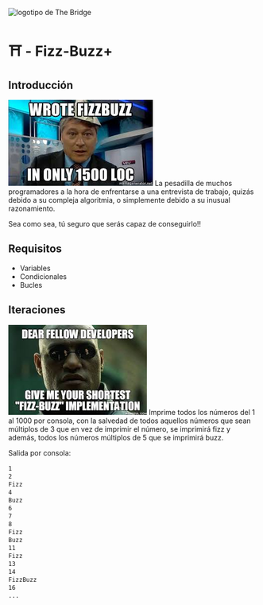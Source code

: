 ![logotipo de The Bridge](https://user-images.githubusercontent.com/27650532/77754601-e8365180-702b-11ea-8bed-5bc14a43f869.png "logotipo de The Bridge")

# :shinto_shrine: - Fizz-Buzz+ #

## Introducción ##
![He escrito fizzbuzz en 1500 líneas](fizzbuzz.png)
La pesadilla de muchos programadores a la hora de enfrentarse a una entrevista de trabajo, quizás debido a su compleja algoritmia, o simplemente debido a su inusual razonamiento. 

Sea como sea, tú seguro que serás capaz de conseguirlo!!

## Requisitos ##
- Variables
- Condicionales
- Bucles

## Iteraciones ##
![Dame un fizzbuzz en pocas líneas de código](giveMe.png)
Imprime todos los números del 1 al 1000 por consola, con la salvedad de todos aquellos números que sean múltiplos de 3 que en vez de imprimir el número, se imprimirá fizz y además, todos los números múltiplos de 5 que se imprimirá buzz.

Salida por consola:
```
1
2
Fizz
4
Buzz
6
7
8
Fizz
Buzz
11
Fizz
13
14
FizzBuzz
16
...
```